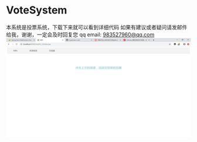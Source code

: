 # VoteSystem
本系统是投票系统，下载下来就可以看到详细代码
如果有建议或者疑问请发邮件给我，谢谢，一定会及时回复您 qq email: 983527960@qq.com 
![image](https://github.com/Superman-code/VoteSystem/raw/master/index.png)
